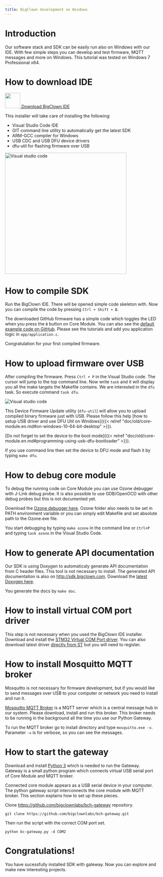 ```yaml
---
title: BigClown development on Windows
---
```


# Introduction

Our software stack and SDK can be easily run also on Windows with our IDE.
With few simple steps you can develop and test firmware, MQTT messages and more on Windows.
This tutorial was tested on Windows 7 Professional x64.

# How to download IDE

<a href="https://github.com/bigclownlabs/bc-windows-ide/releases">
<img src="download.png" width="50"/>
Download BigClown IDE
</a>

This installer will take care of installing the following:

* Visual Studio Code IDE
* GIT command line utility to automatically get the latest SDK
* ARM-GCC compiler for Windows
* USB CDC and USB DFU device drivers
* dfu-util for flashing firmware over USB

<img src="vscode.png" width="400" alt="Visual studio code" />

# How to compile SDK

Run the BigClown IDE. There will be opened simple code skeleton with.
Now you can compile the code by pressing `Ctrl + Shift + B`.

The downloaded GitHub firmware has a simple code which toggles the LED when you press the `B` button on Core Module. You can also see the [default example code on GitHub](https://github.com/bigclownlabs/bc-core-module/blob/master/app/application.c).
Please see the tutorials and add you application logic in `app/application.c`.

Congratulation for your first compiled firmware.

# How to upload firmware over USB

After compiling the firmware. Press `Ctrl + P` in the Visual Studio code. The cursor will jump to the top command line. Now write `task` and it will display you all the make targets the Makefile contains. We are interested in the `dfu` task. So execute command `task dfu`.

<img src="task-dfu.png" alt="Visual studio code" />

This Device Firmware Update utility (`dfu-util`) will allow you to upload compiled binary firmware just with USB.
Please follow this help [how to setup USB driver and use DFU Util on Windows]({{< relref "doc/old/core-module.en.md#on-windows-10-64-bit-desktop" >}}).

[Do not forget to set the device to the boot mode]({{< relref "doc/old/core-module.en.md#programming-using-usb-dfu-bootloader" >}}).

If you use command line then set the device to DFU mode and flash it by typing `make dfu`.

# How to debug core module

To debug the running code on Core Module you can use Ozone debugger with J-Link debug probe. It is also possible to use GDB/OpenOCD with other debug probes but this is not documented yet.

Download the [Ozone debugger here](https://www.segger.com/downloads/jlink#Ozone).
Ozone folder also needs to be set in PATH environment variable or you can simply edit Makefile and set absolute path to the Ozone.exe file.

You start debugging by typing `make ozone` in the command line or `Ctrl+P` and typing `task ozone` in the Visual Studio Code.

# How to generate API documentation

Our SDK is using Doxygen to automaticaly generate API documentation from C header files.
This tool is not necessary to install.
The generated API documentation is also on http://sdk.bigclown.com.
Download the [latest Doxygen here](http://www.stack.nl/~dimitri/doxygen/download.html).

You generate the docs by `make doc`.

# How to install virtual COM port driver

This step is not necessary when you used the BigClown IDE installer.
Download and install the [STM32 Virtual COM Port driver](https://drive.google.com/open?id=0B5pXL_JAACMvczQ0MVM1eUZILXc). You can also download latest driver [directly from ST](http://www.st.com/en/development-tools/stsw-stm32102.html) but you will need to register.

# How to install Mosquitto MQTT broker

Mosquitto is not necessary for firmware development, but if you would like to send messages over USB to your computer or network you need to install and run it.

[Mosquitto MQTT Broker](https://mosquitto.org/download/) is a MQTT server which is a central message hub in our system. Please download, install and run this broker. This broker needs to be running in the background all the time you use our Python Gateway.

To run the MQTT broker go to install directory and type `mosquitto.exe -v`.
Parameter `-v` is for verbose, so you can see the messages.

# How to start the gateway

Download and install [Python 3](https://www.python.org/downloads/) which is needed to run the Gateway. Gateway is a small python program which connects virtual USB serial port of Core Module and MQTT broker.

Connected core module appears as a USB serial device in your computer.
The python gateway script interconnects the core module with MQTT broker.
This section explains how to set up these pieces.

Clone https://github.com/bigclownlabs/bch-gateway repository.

`git clone https://github.com/bigclownlabs/bch-gateway.git`

Then run the script with the correct COM port set.

`python bc-gateway.py -d COM2`

# Congratulations!

You have sucessfully installed SDK with gateway. Now you can explore and make new interesting projects.
